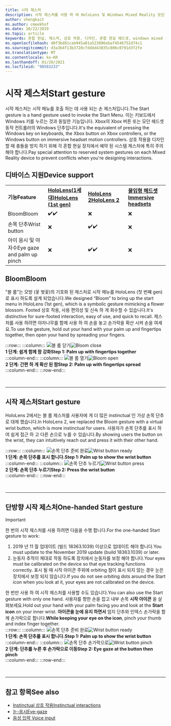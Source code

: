 ```yaml
---
title: 시작 제스처
description: 시작 제스처를 사용 하 여 HoloLens 및 Windows Mixed Reality 모던 헤드셋의 시작 메뉴를 호출 하는 방법에 대해 알아봅니다.
author: shengkait
ms.author: cmeekhof
ms.date: 10/22/2019
ms.topic: article
keywords: 혼합 현실, 제스처, 상호 작용, 디자인, 혼합 현실 헤드셋, windows mixed reality 헤드셋, 가상 현실 헤드셋, HoloLens, MRTK, Mixed Reality Toolkit, 블 룸
ms.openlocfilehash: d0f3bd81cab945a01a523806ebaf4546752d74c1
ms.sourcegitcommit: d3a3b4f13b3728cfdd4d43035c806c0791d3f2fe
ms.translationtype: MT
ms.contentlocale: ko-KR
ms.lasthandoff: 01/20/2021
ms.locfileid: "98583233"
---
```

# <a name="start-gesture"></a><span data-ttu-id="aa323-104">시작 제스처</span><span class="sxs-lookup"><span data-stu-id="aa323-104">Start gesture</span></span>

<span data-ttu-id="aa323-105">시작 제스처는 시작 메뉴를 호출 하는 데 사용 되는 손 제스처입니다.</span><span class="sxs-lookup"><span data-stu-id="aa323-105">The Start gesture is a hand gesture used to invoke the Start Menu.</span></span> <span data-ttu-id="aa323-106">이는 키보드에서 Windows 키를 누르는 것과 동일한 기능입니다. Xbox의 Xbox 버튼 또는 모던 헤드셋 동작 컨트롤러의 Windows 단추입니다.</span><span class="sxs-lookup"><span data-stu-id="aa323-106">It's the equivalent of pressing the Windows key on keyboards, the Xbox button on Xbox controllers, or the Windows button on immersive headset motion controllers.</span></span> <span data-ttu-id="aa323-107">상호 작용을 디자인할 때 충돌을 방지 하기 위해 각 혼합 현실 장치에서 예약 된 시스템 제스처에 특히 주의 해야 합니다.</span><span class="sxs-lookup"><span data-stu-id="aa323-107">Pay special attention to reserved system gestures on each Mixed Reality device to prevent conflicts when you're designing interactions.</span></span>

## <a name="device-support"></a><span data-ttu-id="aa323-108">디바이스 지원</span><span class="sxs-lookup"><span data-stu-id="aa323-108">Device support</span></span>

<table>
    <colgroup>
    <col width="25%" />
    <col width="25%" />
    <col width="25%" />
    <col width="25%" />
    </colgroup>
    <tr>
        <td><span data-ttu-id="aa323-109"><strong>기능</strong></span><span class="sxs-lookup"><span data-stu-id="aa323-109"><strong>Feature</strong></span></span></td>
        <td><span data-ttu-id="aa323-110"><a href="/hololens/hololens1-hardware"><strong>HoloLens(1세대)</strong></a></span><span class="sxs-lookup"><span data-stu-id="aa323-110"><a href="/hololens/hololens1-hardware"><strong>HoloLens (1st gen)</strong></a></span></span></td>
        <td><span data-ttu-id="aa323-111"><a href="https://docs.microsoft.com/hololens/hololens2-hardware"><strong>HoloLens 2</strong></span><span class="sxs-lookup"><span data-stu-id="aa323-111"><a href="https://docs.microsoft.com/hololens/hololens2-hardware"><strong>HoloLens 2</strong></span></span></td>
        <td><span data-ttu-id="aa323-112"><a href="../discover/immersive-headset-hardware-details.md"><strong>몰입형 헤드셋</strong></a></span><span class="sxs-lookup"><span data-stu-id="aa323-112"><a href="../discover/immersive-headset-hardware-details.md"><strong>Immersive headsets</strong></a></span></span></td>
    </tr>
     <tr>
        <td><span data-ttu-id="aa323-113">Bloom</span><span class="sxs-lookup"><span data-stu-id="aa323-113">Bloom</span></span></td>
        <td><span data-ttu-id="aa323-114">✔️</span><span class="sxs-lookup"><span data-stu-id="aa323-114">✔️</span></span></td>
        <td>❌</td>
        <td>❌</td>
    </tr>
     <tr>
        <td><span data-ttu-id="aa323-115">손목 단추</span><span class="sxs-lookup"><span data-stu-id="aa323-115">Wrist button</span></span></td>
        <td>❌</td>
        <td><span data-ttu-id="aa323-116">✔️</span><span class="sxs-lookup"><span data-stu-id="aa323-116">✔️</span></span></td>
        <td>❌</td>
    </tr>
    <tr>
        <td><span data-ttu-id="aa323-117">아이 응시 및 야자수</span><span class="sxs-lookup"><span data-stu-id="aa323-117">Eye gaze and palm up pinch</span></span></td>
        <td>❌</td>
        <td><span data-ttu-id="aa323-118">✔️</span><span class="sxs-lookup"><span data-stu-id="aa323-118">✔️</span></span></td>
        <td>❌</td>
    </tr>
</table>

## <a name="bloom"></a><span data-ttu-id="aa323-119">Bloom</span><span class="sxs-lookup"><span data-stu-id="aa323-119">Bloom</span></span>

<span data-ttu-id="aa323-120">"블 룸"는 모방 (꽃 벚꽃)의 기호화 된 제스처로 시작 메뉴를 HoloLens (첫 번째 gen)로 표시 하도록 설계 되었습니다.</span><span class="sxs-lookup"><span data-stu-id="aa323-120">We designed “Bloom” to bring up the start menu in HoloLens (1st gen), which is a symbolic gesture mimicking a flower blossom.</span></span> <span data-ttu-id="aa323-121">Footed 상호 작용, 사용 편의성 및 신속 하 게 회수할 수 있습니다.</span><span class="sxs-lookup"><span data-stu-id="aa323-121">It's distinctive for sure-footed interaction, easy of use, and quick to recall.</span></span> <span data-ttu-id="aa323-122">제스처를 사용 하려면 야자나무를 함께 사용 하 여 손을 놓고 손가락을 확산 시켜 손을 여세요.</span><span class="sxs-lookup"><span data-stu-id="aa323-122">To use the gesture, hold out your hand with your palm up and fingertips together, then open your hand by spreading your fingers.</span></span>

:::row:::
    :::column:::
        <span data-ttu-id="aa323-123">![블 룸 닫기](images/bloom-close.png)</span><span class="sxs-lookup"><span data-stu-id="aa323-123">![Bloom close](images/bloom-close.png)</span></span><br>
        <span data-ttu-id="aa323-124">**1 단계: 쉽게 함께 팜 강화**</span><span class="sxs-lookup"><span data-stu-id="aa323-124">**Step 1: Palm up with fingertips together**</span></span><br>
    :::column-end:::
    :::column:::
        <span data-ttu-id="aa323-125">![블 룸 열기](images/bloom-open.png)</span><span class="sxs-lookup"><span data-stu-id="aa323-125">![Bloom open](images/bloom-open.png)</span></span><br>
        <span data-ttu-id="aa323-126">**2 단계: 간편 하 게 확산 된 팜**</span><span class="sxs-lookup"><span data-stu-id="aa323-126">**Step 2: Palm up with fingertips spread**</span></span><br>
    :::column-end:::
:::row-end:::

<br>

---

## <a name="start-gesture"></a><span data-ttu-id="aa323-127">시작 제스처</span><span class="sxs-lookup"><span data-stu-id="aa323-127">Start gesture</span></span>

<span data-ttu-id="aa323-128">HoloLens 2에서는 블 룸 제스처를 사용자에 게 더 많은 instinctual 인 가상 손목 단추로 대체 했습니다.</span><span class="sxs-lookup"><span data-stu-id="aa323-128">In HoloLens 2, we replaced the Bloom gesture with a virtual wrist button, which is more instinctual for users.</span></span> <span data-ttu-id="aa323-129">사용자가 손목 단추를 표시 하 여 쉽게 접근 하 고 다른 손으로 누를 수 있습니다.</span><span class="sxs-lookup"><span data-stu-id="aa323-129">By showing users the button on the wrist, they can intuitively reach out and press it with their other hand.</span></span>

:::row:::
    :::column:::
        <span data-ttu-id="aa323-130">![손목 단추 준비 완료](images/wrist-button-ready.png)</span><span class="sxs-lookup"><span data-stu-id="aa323-130">![Wrist button ready](images/wrist-button-ready.png)</span></span><br>
        <span data-ttu-id="aa323-131">**1 단계: 손목 단추를 표시 합니다.**</span><span class="sxs-lookup"><span data-stu-id="aa323-131">**Step 1: Palm up to show the wrist button**</span></span><br>
    :::column-end:::
    :::column:::
        <span data-ttu-id="aa323-132">![손목 단추 누르기](images/wrist-button-press.png)</span><span class="sxs-lookup"><span data-stu-id="aa323-132">![Wrist button press](images/wrist-button-press.png)</span></span><br>
        <span data-ttu-id="aa323-133">**2 단계: 손목 단추 누르기**</span><span class="sxs-lookup"><span data-stu-id="aa323-133">**Step 2: Press the wrist button**</span></span><br>
    :::column-end:::
:::row-end:::

<br>

---

## <a name="one-handed-start-gesture"></a><span data-ttu-id="aa323-134">단방향 시작 제스처</span><span class="sxs-lookup"><span data-stu-id="aa323-134">One-handed Start gesture</span></span>

> [!IMPORTANT]
> <span data-ttu-id="aa323-135">한 번의 시작 제스처를 사용 하려면 다음을 수행 합니다.</span><span class="sxs-lookup"><span data-stu-id="aa323-135">For the one-handed Start gesture to work:</span></span>
>
> 1. <span data-ttu-id="aa323-136">2019 년 11 월 업데이트 (빌드 18363.1039) 이상으로 업데이트 해야 합니다.</span><span class="sxs-lookup"><span data-stu-id="aa323-136">You must update to the November 2019 update (build 18363.1039) or later.</span></span>
> 1. <span data-ttu-id="aa323-137">눈동자 추적이 제대로 작동 하도록 장치에서 눈동자를 보정 해야 합니다.</span><span class="sxs-lookup"><span data-stu-id="aa323-137">Your eyes must be calibrated on the device so that eye tracking functions correctly.</span></span> <span data-ttu-id="aa323-138">표시 될 때 시작 아이콘 주위에 orbiting 점이 표시 되지 않는 경우 눈은 장치에서 보정 되지 않습니다.</span><span class="sxs-lookup"><span data-stu-id="aa323-138">If you do not see orbiting dots around the Start icon when you look at it, your eyes are not calibrated on the device.</span></span>

<span data-ttu-id="aa323-139">한 번만 사용 하 여 시작 제스처를 사용할 수도 있습니다.</span><span class="sxs-lookup"><span data-stu-id="aa323-139">You can also use the Start gesture with only one hand.</span></span> <span data-ttu-id="aa323-140">사용자를 향한 손을 잡고 내부 손목 **시작 아이콘** 을 살펴보세요.</span><span class="sxs-lookup"><span data-stu-id="aa323-140">Hold out your hand with your palm facing you and look at the **Start icon** on your inner wrist.</span></span> <span data-ttu-id="aa323-141">**아이콘을 눈에 유지 하면서** 엄지 단추와 인덱스 손가락을 함께 손가락으로 합니다.</span><span class="sxs-lookup"><span data-stu-id="aa323-141">**While keeping your eye on the icon**, pinch your thumb and index finger together.</span></span><br>
:::row:::
    :::column:::
        <span data-ttu-id="aa323-142">![손목 단추 준비 완료](images/wrist-button-ready.png)</span><span class="sxs-lookup"><span data-stu-id="aa323-142">![Wrist button ready](images/wrist-button-ready.png)</span></span><br>
        <span data-ttu-id="aa323-143">**1 단계: 손목 단추를 표시 합니다.**</span><span class="sxs-lookup"><span data-stu-id="aa323-143">**Step 1: Palm up to show the wrist button**</span></span><br>
    :::column-end:::
    :::column:::
        <span data-ttu-id="aa323-144">![손목 단추 손가락으로](images/wrist-button-pinch.png)</span><span class="sxs-lookup"><span data-stu-id="aa323-144">![Wrist button pinch](images/wrist-button-pinch.png)</span></span><br>
        <span data-ttu-id="aa323-145">**2 단계: 단추를 누른 후 손가락으로 이동**</span><span class="sxs-lookup"><span data-stu-id="aa323-145">**Step 2: Eye gaze at the button then pinch**</span></span><br>
    :::column-end:::
:::row-end:::

<br>

---

## <a name="see-also"></a><span data-ttu-id="aa323-146">참고 항목</span><span class="sxs-lookup"><span data-stu-id="aa323-146">See also</span></span>

* [<span data-ttu-id="aa323-147">Instinctual 상호 작용</span><span class="sxs-lookup"><span data-stu-id="aa323-147">Instinctual interactions</span></span>](interaction-fundamentals.md)
* [<span data-ttu-id="aa323-148">눈-응시</span><span class="sxs-lookup"><span data-stu-id="aa323-148">Eye-gaze</span></span>](eye-tracking.md)
* [<span data-ttu-id="aa323-149">음성 입력 </span><span class="sxs-lookup"><span data-stu-id="aa323-149">Voice input</span></span>](voice-input.md)